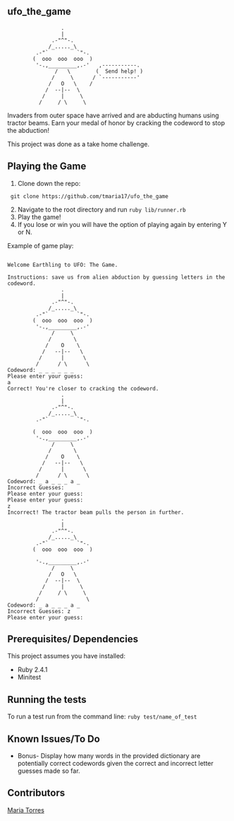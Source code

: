 ## ufo_the_game
```
                 .
                 |
              .-"^"-.
             /_....._\
         .-"`         `"-.
        (  ooo  ooo  ooo  )
         '-.,_________,.-'   ,-----------.
               /   \        (  Send help! )
              /     \      / `-----------'
             /   O   \    /
            /  --|--  \
           /     |     \
          /     / \     \
```

Invaders from outer space have arrived and are abducting humans using tractor beams. Earn your medal of honor by cracking the codeword to stop the abduction!

This project was done as a take home challenge.

## Playing the Game
1. Clone down the repo:

` git clone https://github.com/tmaria17/ufo_the_game`

2. Navigate to the root directory and run
`ruby lib/runner.rb`
3. Play the game!
4. If you lose or win you will have the option of playing again by entering Y or N.

Example of game play:
```

Welcome Earthling to UFO: The Game.

Instructions: save us from alien abduction by guessing letters in the codeword.
                 .
                 |
              .-"^"-.
             /_....._\
         .-"`         `"-.
        (  ooo  ooo  ooo  )
         '-.,_________,.-'
              /     \
             /       \
            /    O    \
           /   --|--   \
          /      |      \
         /      / \      \
Codeword: _ _ _ _ _ _
Please enter your guess:
a
Correct! You're closer to cracking the codeword.
                 .
                 |
              .-"^"-.
             /_....._\
         .-"`         `"-.

        (  ooo  ooo  ooo  )
         '-.,_________,.-'
              /     \
             /       \
            /    O    \
           /   --|--   \
          /      |      \
         /      / \      \
Codeword: _ a _ _ _ a _
Incorrect Guesses:
Please enter your guess:
Please enter your guess:
z
Incorrect! The tractor beam pulls the person in further.
                 .
                 |
              .-"^"-.
             /_....._\
         .-"`         `"-.
        (  ooo  ooo  ooo  )

         '-.,_________,.-'
              /     \
             /   O   \
            /  --|--  \
           /     |     \
          /     / \     \
         /               \
Codeword: _ a _ _ _ a _
Incorrect Guesses: z
Please enter your guess:
 ```
## Prerequisites/ Dependencies
This project assumes you have installed:
* Ruby 2.4.1
* Minitest

## Running the tests
 To run a test run from the command line:
  `ruby test/name_of_test`
## Known Issues/To Do
  * Bonus- Display how many words in the provided dictionary are potentially correct codewords given the correct and incorrect letter guesses made so far.

## Contributors
[Maria Torres](https://github.com/tmaria17)
